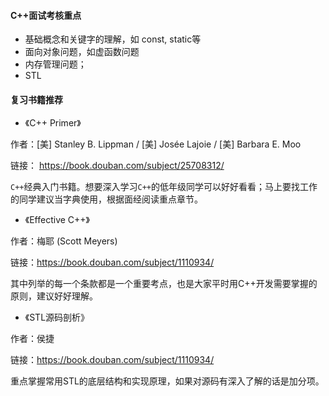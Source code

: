 #### C++面试考核重点
- 基础概念和关键字的理解，如 const, static等
- 面向对象问题，如虚函数问题
- 内存管理问题；
- STL

#### 复习书籍推荐
- 《C++ Primer》

作者：[美] Stanley B. Lippman / [美] Josée Lajoie / [美] Barbara E. Moo 

链接： https://book.douban.com/subject/25708312/

`C++`经典入门书籍。想要深入学习`C++`的低年级同学可以好好看看；马上要找工作的同学建议当字典使用，根据面经阅读重点章节。

- 《Effective C++》

作者：梅耶 (Scott Meyers) 

链接：https://book.douban.com/subject/1110934/

其中列举的每一个条款都是一个重要考点，也是大家平时用C++开发需要掌握的原则，建议好好理解。

- 《STL源码剖析》 

作者：侯捷 

链接：https://book.douban.com/subject/1110934/

重点掌握常用STL的底层结构和实现原理，如果对源码有深入了解的话是加分项。
